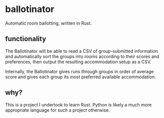 # ballotinator
Automatic room ballotting, written in Rust. 

## functionality
The Ballotinator will be able to read a CSV of group-submitted information and automatically sort the groups into rooms according to their scores and preferences, then output the resulting accommodation setup as a CSV.

Internally, the Ballotinator gives runs through groups in order of average score and gives each group its most preferred available accommodation.

## why?
This is a project I undertook to learn Rust. Python is likely a much more appropriate language for such a project otherwise.
